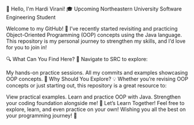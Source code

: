 👋 Hello, I'm Hardi Virani!
🎓 Upcoming Northeastern University Software Engineering Student

Welcome to my GitHub! 🌟 I’ve recently started revisiting and practicing Object-Oriented Programming (OOP) concepts using the Java language. This repository is my personal journey to strengthen my skills, and I’d love for you to join in!

🔍 What Can You Find Here?
📁 Navigate to SRC to explore:

My hands-on practice sessions.
All my commits and examples showcasing OOP concepts.
🚀 Why Should You Explore?
💡 Whether you’re revising OOP concepts or just starting out, this repository is a great resource to:

View practical examples.
Learn and practice OOP with Java.
Strengthen your coding foundation alongside me!
🌟 Let’s Learn Together!
Feel free to explore, learn, and even practice on your own!
Wishing you all the best on your programming journey! 🎉

